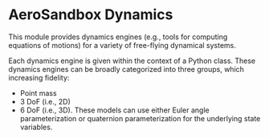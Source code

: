 # AeroSandbox Dynamics

This module provides dynamics engines (e.g., tools for computing equations of motions) for a variety of free-flying dynamical systems.

Each dynamics engine is given within the context of a Python class. These dynamics engines can be broadly categorized into three groups, which increasing fidelity:

* Point mass
* 3 DoF (i.e., 2D)
* 6 DoF (i.e., 3D). These models can use either Euler angle parameterization or quaternion parameterization for the underlying state variables.

